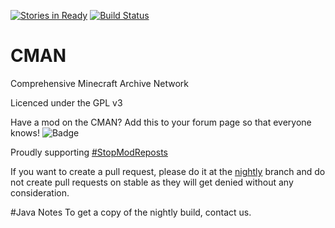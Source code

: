 [![Stories in Ready](https://badge.waffle.io/Comprehensive-Minecraft-Archive-Network/CMAN.png?label=ready&title=Ready)](https://waffle.io/Comprehensive-Minecraft-Archive-Network/CMAN)
[![Build Status](https://travis-ci.org/Comprehensive-Minecraft-Archive-Network/CMAN-Java.svg?branch=master)](https://travis-ci.org/Comprehensive-Minecraft-Archive-Network/CMAN-Java)
# CMAN
Comprehensive Minecraft Archive Network

Licenced under the GPL v3

Have a mod on the CMAN? Add this to your forum page so that everyone knows! ![Badge](https://img.shields.io/badge/CMAN-Indexed-green.svg?style=flat-square)

Proudly supporting [#StopModReposts](http://www.stopmodreposts.org)

If you want to create a pull request, please do it at the [nightly](/Comprehensive-Minecraft-Archive-Network/CMAN-Java/tree/nightly) branch and do not create pull requests on stable as they will get denied without any consideration.

#Java Notes
To get a copy of the nightly build, contact us.
